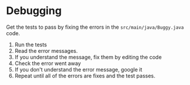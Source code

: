 # Debugging

Get the tests to pass by fixing the errors in the `src/main/java/Buggy.java` code. 

1. Run the tests
2. Read the error messages.
3. If you understand the message, fix them by editing the code
4. Check the error went away
5. If you don't understand the error message, google it 
6. Repeat until all of the errors are fixes and the test passes.
